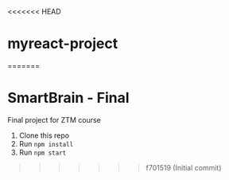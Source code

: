 <<<<<<< HEAD

# myreact-project

=======

# SmartBrain - Final

Final project for ZTM course

1. Clone this repo
2. Run `npm install`
3. Run `npm start`

> > > > > > > f701519 (Initial commit)
